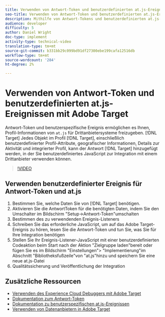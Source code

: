 ```yaml
---
title: Verwenden von Antwort-Token und benutzerdefinierten at.js-Ereignissen mit Adobe Target
seo-title: Verwenden von Antwort-Token und benutzerdefinierten at.js-Ereignissen mit Adobe Target
description: Mithilfe von Antwort-Tokens und benutzerdefinierten at.js-Ereignissen können Sie Profil-Informationen von der Zielgruppe an Drittanbietersysteme weitergeben. Jedes Objekt im Zielgruppe Besucher-Profil, einschließlich der Attribute benutzerdefinierter Profil, der geografischen Informationen, der Details der Aktivität und der integrierten Profil, kann der Zielgruppe hinzugefügt werden, in der Sie benutzerdefiniertes JavaScript zur Integration mit einem Drittanbieter verwenden können.
audience: developer
difficulty: 5
author: Daniel Wright
doc-type: implement
activity-type: technical-video
translation-type: tm+mt
source-git-commit: b331bb29c099bd91df27300ebe199cafa12516db
workflow-type: tm+mt
source-wordcount: '284'
ht-degree: 2%

---
```



# Verwenden von Antwort-Token und benutzerdefinierten at.js-Ereignissen mit Adobe Target

Antwort-Token und benutzerspezifische Ereignis ermöglichen es Ihnen, Profil-Informationen von `at.js` für Drittanbietersysteme freizugeben. [!DNL Target] Jedes Objekt im Profil [!DNL Target], einschließlich benutzerdefinierter Profil-Attribute, geografischer Informationen, Details zur Aktivität und integrierter Profil, kann der Antwort [!DNL Target] hinzugefügt werden, in der Sie benutzerdefiniertes JavaScript zur Integration mit einem Drittanbieter verwenden können.

>[!VIDEO](https://video.tv.adobe.com/v/23253/?quality=12)

## Verwenden benutzerdefinierter Ereignis für Antwort-Token und at.js

1. Bestimmen Sie, welche Daten Sie von [!DNL Target] benötigen.
1. Aktivieren Sie die AntwortToken für die benötigten Daten, indem Sie den Umschalter im Bildschirm &quot;Setup->Antwort-Token&quot;umschalten
1. Bestimmen des zu verwendenden Ereignis-Listeners
1. Schreiben Sie das erforderliche JavaScript, um auf das Adobe Target-Ereignis zu hören, lesen Sie die Antwort-Token und tun Sie, was Sie für Ihre Integration benötigen
1. Stellen Sie Ihr Ereignis-Listener-JavaScript mit einer benutzerdefinierten Codeaktion beim Start nach der Aktion &quot;Zielgruppe laden&quot;bereit oder fügen Sie es im Bildschirm &quot;Einstellungen&quot;> &quot;Implementierung&quot;im Abschnitt &quot;Bibliotheksfußzeile&quot;von &quot;at.js&quot;hinzu und speichern Sie eine neue at.js-Datei
1. Qualitätssicherung und Veröffentlichung der Integration

## Zusätzliche Ressourcen

* [Verwenden des Experience Cloud Debuggers mit Adobe Target](../troubleshooting/troubleshoot-with-the-experience-cloud-debugger.md)
* [Dokumentation zum Antwort-Token](https://docs.adobe.com/help/en/target/using/administer/response-tokens.html)
* [Dokumentation zu benutzerspezifischen at.js-Ereignissen](https://docs.adobe.com/content/help/en/target/using/implement-target/client-side/functions-overview/atjs-custom-events.html)
* [Verwenden von Datenanbietern in Adobe Target](use-data-providers-to-integrate-third-party-data.md)